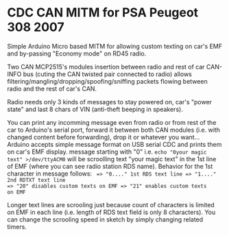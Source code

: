 # CDC CAN MITM for PSA Peugeot 308 2007

Simple Arduino Micro based MITM for allowing custom texting on car's EMF and by-passing "Economy mode" on RD45 radio.

Two CAN MCP2515's modules insertion between radio and rest of car CAN-INFO bus (cuting the CAN twisted pair connected to radio) allows filtering/mangling/dropping/spoofing/sniffing packets flowing between radio and the rest of car's CAN.

Radio needs only 3 kinds of messages to stay powered on, car's "power state" and last 8 chars of VIN (anti-theft beeping in speakers).

You can print any incomming message even from radio or from rest of the car to Arduino's serial port, forward it between both CAN modules (i.e. with changed content before forwarding), drop it or whatever you want...
Arduino accepts simple message format on USB serial CDC and prints them on car's EMF display.
message starting with "0" i.e. <code>echo "0your magic text" >/dev/ttyACM0</code> will be scroolling text "your magic text" in the 1st line of EMF (where you can see radio station RDS name). Behavior for the 1st character in message follows:
<code>
=> "0...." 1st RDS text line
=> "1...." 2nd RDTXT text line
=> "20" disables custom texts on EMF
=> "21" enables custom texts on EMF
</code>

Longer text lines are scrooling just because count of characters is limited on EMF in each line (i.e. length of RDS text field is only 8 characters). You can change the scrooling speed in sketch by simply changing related timers.

